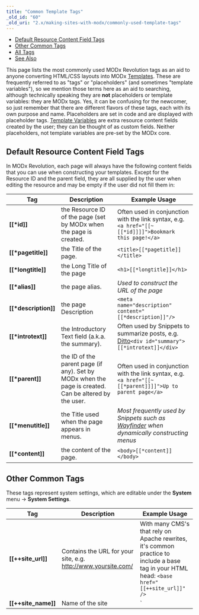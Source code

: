 ```yaml
---
title: "Common Template Tags"
_old_id: "60"
_old_uri: "2.x/making-sites-with-modx/commonly-used-template-tags"
---
```


- [Default Resource Content Field Tags](#default-resource-content-field-tags)
- [Other Common Tags](#other-common-tags)
- [All Tags](#all-tags)
- [See Also](#see-also)

 This page lists the most commonly used MODx Revolution tags as an aid to anyone converting HTML/CSS layouts into MODx [Templates](building-sites/elements/templates "Templates"). These are frequently referred to as "tags" or "placeholders" (and sometimes "template variables"), so we mention those terms here as an aid to searching, although technically speaking they are **not** placeholders or template variables: they are MODx tags. Yes, it can be confusing for the newcomer, so just remember that there are different flavors of these tags, each with its own purpose and name. Placeholders are set in code and are displayed with placeholder tags. [Template Variables](building-sites/elements/template-variables "Template Variables") are extra resource content fields created by the user; they can be thought of as custom fields. Neither placeholders, not template variables are pre-set by the MODx core.

##  Default Resource Content Field Tags 

 In MODx Revolution, each page will always have the following content fields that you can use when constructing your templates. Except for the Resource ID and the parent field, they are all supplied by the user when editing the resource and may be empty if the user did not fill them in:

| Tag                       | Description                                                                                           | Example Usage                                                                                                                     |
| ------------------------- | ----------------------------------------------------------------------------------------------------- | --------------------------------------------------------------------------------------------------------------------------------- |
| **\[\[\*id\]\]**          | the Resource ID of the page (set by MODx when the page is created.                                    | Often used in conjunction with the link syntax, e.g. `<a href="[[~[[*id]]]]">Bookmark this page!</a>`                             |
| **\[\[\*pagetitle\]\]**   | the Title of the page.                                                                                | `<title>[[*pagetitle]]</title>`                                                                                                   |
| **\[\[\*longtitle\]\]**   | the Long Title of the page                                                                            | `<h1>[[*longtitle]]</h1>`                                                                                                         |
| **\[\[\*alias\]\]**       | the page alias.                                                                                       | _Used to construct the URL of the page_                                                                                           |
| **\[\[\*description\]\]** | the page Description                                                                                  | `<meta name="description" content="[[*description]]"/>`                                                                           |
| **\[\[\*introtext\]\]**   | the Introductory Text field (a.k.a. the summary).                                                     | Often used by Snippets to summarize posts, e.g. [Ditto](/extras/evo/ditto "Ditto")`<div id="summary">[[*introtext]]</div>`        |
| **\[\[\*parent\]\]**      | the ID of the parent page (if any). Set by MODx when the page is created. Can be altered by the user. | Often used in conjunction with the link syntax, e.g. `<a href="[[~[[*parent]]]]">Up to parent page</a>`                           |
| **\[\[\*menutitle\]\]**   | the Title used when the page appears in menus.                                                        | _Most frequently used by Snippets such as_ _[Wayfinder](/extras/evo/wayfinder "Wayfinder")_ _when dynamically constructing menus_ |
| **\[\[\*content\]\]**     | the content of the page.                                                                              | `<body>[[*content]]</body>`                                                                                                       |

##  Other Common Tags 

 These tags represent system settings, which are editable under the **System** menu -> **System Settings**.

| Tag                              | Description                                                                                                                                                                                                                                                                                                                                                                          | Example Usage                                                                                                                                |
| -------------------------------- | ------------------------------------------------------------------------------------------------------------------------------------------------------------------------------------------------------------------------------------------------------------------------------------------------------------------------------------------------------------------------------------ | -------------------------------------------------------------------------------------------------------------------------------------------- |
| **\[\[++site\_url\]\]**          | Contains the URL for your site, e.g. <http://www.yoursite.com/>                                                                                                                                                                                                                                                                                                                      | With many CMS's that rely on Apache rewrites, it's common practice to include a base tag in your HTML head: `<base href="[[++site_url]]" />` |
| **\[\[++site\_name\]\]**         | Name of the site                                                                                                                                                                                                                                                                                                                                                                     | `<title>[[++site_name]] | [[*pagetitle]]</title>`                                                                                            |
| **\[\[++site\_start\]\]**        | Contains the ID of the page designated as your "home" page.                                                                                                                                                                                                                                                                                                                          | Often used in conjunction with the link syntax, e.g. `<a id="logo" href="[[~[[++site_start]]]]">Home</a>`                                    |
| **\[\[$chunk\]\]**               | This references a chunk by name. Chunks are any bit of reusable content.                                                                                                                                                                                                                                                                                                             | Common chunks might be for _header_ or _footer_                                                                                              |
| **\[\[~link\]\]**                | Use this syntax to build links to pages by referencing their unique id (visible in parentheses next to the page's name in the resource tree). These links will not break if pages are moved or renamed. You can change the generated scheme of the link by passing the &scheme parameter (see [link\_tag\_scheme](administering-your-site/settings/system-settings/link_tag_scheme)) | `<a id="logo" href="[[~1]]">Home</a>`                                                                                                        |
| **\[\[%translated\_message\]\]** | Use lexicon tags to localize messages.                                                                                                                                                                                                                                                                                                                                               | \[\[!%setting\_emailsender? &topic=`setting` &namespace=`core` &language=`en`\]\]                                                            |

##  All Tags 

 As you increase your understanding of how MODx templates work, you'll want to have at your disposal the complete list of available content fields. Here is the complete list of all tags, gleaned from this [blog post](http://modxcms.com/forums/index.php/topic,63481.0/topicseen.html).

| Tag                            | Data Type             | Description                                                                                                                                         | Example Usage                                                                                                                                        |
| ------------------------------ | --------------------- | --------------------------------------------------------------------------------------------------------------------------------------------------- | ---------------------------------------------------------------------------------------------------------------------------------------------------- |
| **\[\[\*alias\]\]**            | text                  | Alias                                                                                                                                               | Normally, you will use the _id_ to generate the URL, e.g. `<a href="[[~[[*id]]]]">Click Here!</a>`, but this lets you print out the alias parameter. |
| **\[\[\*cacheable\]\]**        | int 0/1               | Cacheable                                                                                                                                           |                                                                                                                                                      |
| **\[\[\*class\_key\]\]**       | int                   | Class Key of the Resource, e.g. _modDocument_                                                                                                       |                                                                                                                                                      |
| **\[\[\*content\]\]**          | text                  | Resource Content                                                                                                                                    |                                                                                                                                                      |
| **\[\[\*content\_type\]\]**    | int                   | Content Type                                                                                                                                        |                                                                                                                                                      |
| **\[\[\*createdon\]\]**        | date                  | Created On date, e.g. _2011-04-14 20:40:50_, often used in conjunction with the _strtotime_ output filter                                           | `[[*createdon:strtotime:date=`%a %b %e, %Y`]]` See [Date Formats](making-sites-with-modx/commonly-used-template-tags/date-formats "Date Formats").   |
| **\[\[\*createdby\]\]**        | int                   | Created By User ID Number                                                                                                                           |                                                                                                                                                      |
| **\[\[\*deleted\]\]**          | int 0/1               | Deleted                                                                                                                                             |                                                                                                                                                      |
| **\[\[\*deletedby\]\]**        | int                   | Deleted By User ID Number                                                                                                                           |                                                                                                                                                      |
| **\[\[\*deletedon\]\]**        | date                  | Date of Deletions                                                                                                                                   | `[[*deletedon:strtotime:date=`%a %b %e, %Y`]]` See [Date Formats](making-sites-with-modx/commonly-used-template-tags/date-formats "Date Formats").   |
| **\[\[\*description\]\]**      | text                  | Description                                                                                                                                         |                                                                                                                                                      |
| **\[\[\*editedon\]\]**         | date                  | Edited On date, e.g. _2011-04-18 09:06:08_                                                                                                          | `[[*editedon:strtotime:date=`%a %b %e, %Y`]]` See [Date Formats](making-sites-with-modx/commonly-used-template-tags/date-formats "Date Formats").    |
| **\[\[\*editedby\]\]**         | int                   | Edited By User ID number                                                                                                                            |                                                                                                                                                      |
| **\[\[\*hidemenu\]\]**         | int 0/1               | Hide From Menus; this attribute is read by many Snippets, e.g. WayFinder                                                                            |                                                                                                                                                      |
| **\[\[\*id\]\]**               | int                   | Resource ID                                                                                                                                         | Used frequently to generate links to this page.                                                                                                      |
| **\[\[\*introtext\]\]**        | text                  | Summary                                                                                                                                             |                                                                                                                                                      |
| **\[\[\*isfolder\]\]**         | int 0/1               | Container                                                                                                                                           |                                                                                                                                                      |
| **\[\[\*link\_attributes\]\]** | text                  | Link attributes; these are inserted automatically when you use the \[\[~123\]\] syntax                                                              |                                                                                                                                                      |
| **\[\[\*longtitle\]\]**        | text                  | Long Title                                                                                                                                          |                                                                                                                                                      |
| **\[\[\*menuindex\]\]**        | int                   | Menu Index                                                                                                                                          |                                                                                                                                                      |
| **\[\[\*menutitle\]\]**        | text                  | Menu Title                                                                                                                                          |                                                                                                                                                      |
| **\[\[\*pagetitle\]\]**        | text                  | Page Title                                                                                                                                          |                                                                                                                                                      |
| **\[\[\*parent\]\]**           | int                   | Parent Resource                                                                                                                                     |                                                                                                                                                      |
| **\[\[\*pub\_date\]\]**        | date ---Publish Date  |                                                                                                                                                     |
| **\[\[\*published\]\]**        | int 0/1               | Published                                                                                                                                           |                                                                                                                                                      |
| **\[\[\*publishedby\]\]**      | int                   | Published By User ID Number                                                                                                                         |                                                                                                                                                      |
| **\[\[\*publishedon\]\]**      | date                  | Published On                                                                                                                                        | `[[*publishedon:strtotime:date=`%a %b %e, %Y`]]` See [Date Formats](making-sites-with-modx/commonly-used-template-tags/date-formats "Date Formats"). |
| **\[\[\*richtext\]\]**         | int 0/1               | Rich Text                                                                                                                                           |
| **\[\[\*searchable\]\]**       | int 0/1               | Searchable                                                                                                                                          |                                                                                                                                                      |
| **\[\[\*template\]\]**         | int                   | Template ID number                                                                                                                                  |                                                                                                                                                      |
| **\[\[\*unpub\_date\]\]**      | date – Unpublish Date | `[[*unpub_date:strtotime:date=`%a %b %e, %Y`]]` See [Date Formats](making-sites-with-modx/commonly-used-template-tags/date-formats "Date Formats"). |
| **\[\[\*uri\_override\]\]**    | int 0/1               | Freeze URI                                                                                                                                          |                                                                                                                                                      |
| **\[\[\*uri\]\]**              | string                | URI                                                                                                                                                 |                                                                                                                                                      |

 Just to clarify on pub\_date – it's only set when the user sets a future date for publication in the Publish On field. And when the doc is actually published, it's zeroed out.  The publishedon field always contains the most recent date that the resource changed form unpublished to published (or the date a new doc was saved with Publish checked).



##  See Also 

- [Date Formats](making-sites-with-modx/commonly-used-template-tags/date-formats "Date Formats") : shows how to format date fields.

1. [Resources](building-sites/resources)
2. [Content Types](making-sites-with-modx/structuring-your-site/resources/content-types)
3. [Named Anchor](making-sites-with-modx/structuring-your-site/resources/named-anchor)
4. [Static Resource](building-sites/resources/static-rsource)
5. [Symlink](building-sites/resources/symlink)
6. [Using Resource Symlinks](making-sites-with-modx/structuring-your-site/resources/symlink/using-resource-symlinks)
7. [Weblink](building-sites/resources/weblink)
8. [Templates](making-sites-with-modx/structuring-your-site/templates)
9. [Chunks](building-sites/elements/chunks)
10. [Using Snippets](making-sites-with-modx/structuring-your-site/using-snippets)
